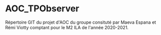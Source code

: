 # AOC_TPObserver

Répertoire GIT du projet d'AOC du groupe consituté par Maeva Espana et Rémi Viotty comptant pour le M2 ILA de l'année 2020-2021.
